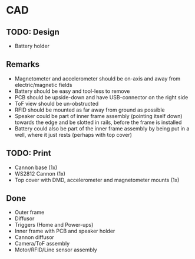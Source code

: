 # CAD
## TODO: Design
- Battery holder

## Remarks
- Magnetometer and accelerometer should be on-axis and away from electric/magnetic fields
- Battery should be easy and tool-less to remove
- PCB should be upside-down and have USB-connector on the right side
- ToF view should be un-obstructed
- RFID should be mounted as far away from ground as possible
- Speaker could be part of inner frame assembly (pointing itself down) towards the edge and be slotted in rails, before the frame is installed
- Battery could also be part of the inner frame assembly by being put in a well, where it just rests (perhaps with top cover)

## TODO: Print
- Cannon base (1x)
- WS2812 Cannon (1x)
- Top cover with DMD, accelerometer and magnetometer mounts (1x)

## Done
- Outer frame
- Diffusor
- Triggers (Home and Power-ups)
- Inner frame with PCB and speaker holder
- Cannon diffusor
- Camera/ToF assembly
- Motor/RFID/Line sensor assembly
